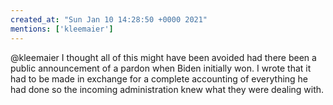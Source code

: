 ```yaml
---
created_at: "Sun Jan 10 14:28:50 +0000 2021"
mentions: ['kleemaier']
---
```


@kleemaier I thought all of this might have been avoided had there been a public announcement of a pardon when Biden initially won. I wrote that it had to be made in exchange for a complete accounting of everything he had done so the incoming administration knew what they were dealing with.